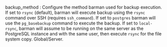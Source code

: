 backup_method
:   Configure the method barman used for backup execution.
    If set to `rsync` (default), barman will execute backup using the `rsync`
    command over SSH (requires `ssh_command`).
    If set to `postgres` barman will use the `pg_basebackup` command to execute the backup.
    If set to `local-rsync`, barman will assume to be running on the same server
    as the PostgreSQL instance and with the same user, then execute `rsync` for the
    file system copy.
    Global/Server.
